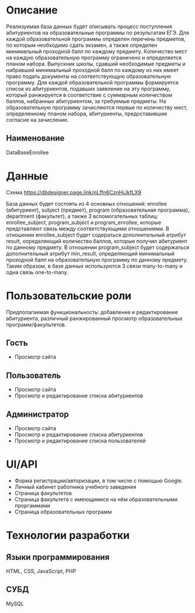 # Описание
Реализуемая база данных будет описывать процесс поступления абитуриентов на образовательные программы по результатам
ЕГЭ. Для каждой образовательной программы определен перечень предметов, по которым необходимо сдать
экзамен, а также определен минимальный проходной балл по каждому предмету. Количество мест на каждую образовательную программу
ограничено и определяется планом набора. 
Выпускник школы, сдавший необходимые предметы и набравший минимальный проходной балл по каждому из них имеет право подать
документы на соответствующую образовательную программу. Для каждой образовательной программы формируется список из абитуриентов, подавших
заявление на эту программу, который ранжируется в соответствие с суммарным количеством баллов, набранных абитуриентом, за требуемые
предметы.
На образовательную программу зачисляются первые по количеству мест, определенному планом набора, абитуриенты, предоставившие согласие на зачисление. 
## Наименование
DataBaseEnrollee

# Данные
Схема
https://dbdesigner.page.link/nLffn6CznHiJkfLX9

База данных будет состоять из 4 основных отношений: enrollee (абитуриент), subject (предмет), program (образовательная программа), department
(факультет), а также 3 вспомогательных таблиц: enrollee_subject, program_subject и program_enrollee, которые представляют связь между
соответствующими отношениями. В отношении enrollee_subject будет содераться дополнительный атрибут result, определяющий количество баллов, которые
получил абитуриент по данному предмету. В отношении program_subject будет содержаться дополнительный атрибут min_result, определяющий минимальный проходной
балл на образовательную программу по данному предмету. Таким образом, в базе данных используются 3 связи many-to-many и одна связь one-to-many. 

# Пользовательские роли
Предполагаемая функциональность: добавление и редактирование абитуриента, различный ранжированный просмотр образовательных программ/факультетов.
## Гость
- Просмотр сайта
## Пользователь
- Просмотр сайта
- Просмотр и редактирование списка абитуриентов
## Администратор
- Просмотр сайта
- Просмотр и редактирование списка абитуриентов
- Просмотр и редактирование списка пользователей

# UI/API
- Форма регистрации/авторизации, в том числе с помощью Google.
- Личный кабинет работника учебного заведения
- Страница факультетов
- Страница факультета с имеющимися на нём образовательными проргаммами
- Страница образовательных программ

# Технологии разработки
## Языки программирования
HTML, CSS, JavaScript, PHP
## СУБД
MySQL
